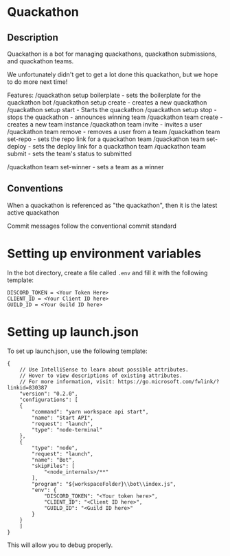 # Quackathon

## Description
Quackathon is a bot for managing quackathons, quackathon submissions, and quackathon teams.

We unfortunately didn't get to get a lot done this quackathon, but we hope to do more next time!

Features:
/quackathon setup boilerplate <boilerplate> - sets the boilerplate for the quackathon bot
/quackathon setup create - creates a new quackathon
/quackathon setup start - Starts the quackathon
/quackathon setup stop - stops the quackathon - announces winning team
/quackathon team create - creates a new team instance
/quackathon team invite <user> - invites a user
/quackathon team remove <user> - removes a user from a team
/quackathon team set-repo <link> - sets the repo link for a quackathon team
/quackathon team set-deploy <link> - sets the deploy link for a quackathon team
/quackathon team submit - sets the team's status to submitted

/quackathon team <teamId> set-winner - sets a team as a winner

## Conventions
When a quackathon is referenced as "the quackathon", then it is the latest active quackathon

Commit messages follow the conventional commit standard

# Setting up environment variables
In the bot directory, create a file called `.env` and fill it with the following template:
```
DISCORD_TOKEN = <Your Token Here>
CLIENT_ID = <Your Client ID here>
GUILD_ID = <Your Guild ID here>
```
# Setting up launch.json

To set up launch.json, use the following template:
```
{
    // Use IntelliSense to learn about possible attributes.
    // Hover to view descriptions of existing attributes.
    // For more information, visit: https://go.microsoft.com/fwlink/?linkid=830387
    "version": "0.2.0",
    "configurations": [
    {
        "command": "yarn workspace api start",
        "name": "Start API",
        "request": "launch",
        "type": "node-terminal"
    },
    {
        "type": "node",
        "request": "launch",
        "name": "Bot",
        "skipFiles": [
            "<node_internals>/**"
        ],
        "program": "${workspaceFolder}\\bot\\index.js",
        "env": {
            "DISCORD_TOKEN": "<Your token here>",
            "CLIENT_ID": "<Client ID here>",
            "GUILD_ID": "<Guild ID here>"
        }
    }
    ]
}
```

This will allow you to debug properly.

